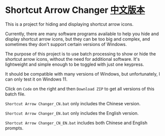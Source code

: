 # Shortcut Arrow Changer [中文版本](https://github.com/Bug-Craft/Shortcut-Arrow-Changer/blob/main/README_CN.md)
This is a project for hiding and displaying shortcut arrow icons.

Currently, there are many software programs available to help you hide and display shortcut arrow icons, but they can be too big and complex, and sometimes they don't support certain versions of Windows.

The purpose of this project is to use batch processing to show or hide the shortcut arrow icons, without the need for additional software. It's lightweight and simple enough to be toggled with just one keypress.

It should be compatible with many versions of Windows, but unfortunately, I can only test it on Windows 11.

Click on `Code` on the right and then `Download ZIP` to get all versions of this batch file.

`Shortcut Arrow Changer_CN.bat` only includes the Chinese version.

`Shortcut Arrow Changer_EN.bat` only includes the English version.

`Shortcut Arrow Changer_CN_EN.bat` includes both Chinese and English prompts.
